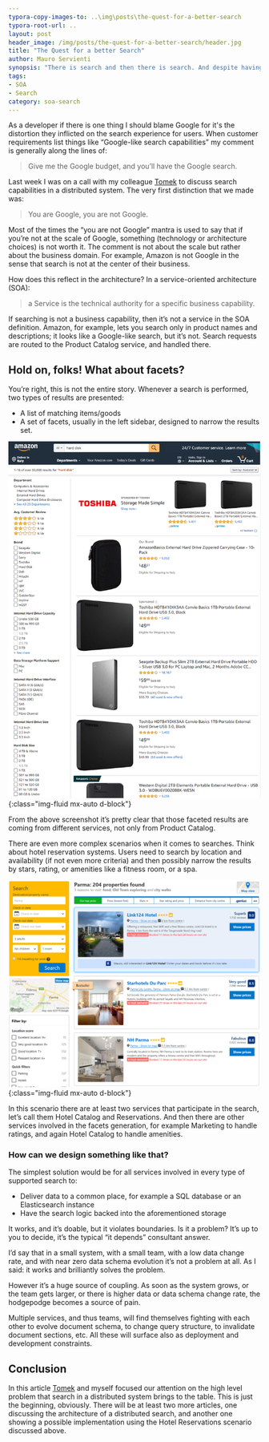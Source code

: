 ```yaml
---
typora-copy-images-to: ..\img\posts\the-quest-for-a-better-search
typora-root-url: ..
layout: post
header_image: /img/posts/the-quest-for-a-better-search/header.jpg
title: "The Quest for a better Search"
author: Mauro Servienti
synopsis: "There is search and then there is search. And despite having the same name their meaning, and thus their technical implications, is shaped by the business we are in. Let's have a look at what search in a distributed system is and what problems brings to the table."
tags:
- SOA
- Search
category: soa-search
---
```


As a developer if there is one thing I should blame Google for it's the distortion they inflicted on the search experience for users. When customer requirements list things like “Google-like search capabilities” my comment is generally along the lines of:

> Give me the Google budget, and you’ll have the Google search.

Last week I was on a call with my colleague [Tomek](https://twitter.com/Masternak) to discuss search capabilities in a distributed system. The very first distinction that we made was:

> You are Google, you are not Google.

Most of the times the “you are not Google” mantra is used to say that if you’re not at the scale of Google, something (technology or architecture choices) is not worth it. The comment is not about the scale but rather about the business domain. For example, Amazon is not Google in the sense that search is not at the center of their business.

How does this reflect in the architecture? In a service-oriented architecture (SOA):

> a Service is the technical authority for a specific business capability.

If searching is not a business capability, then it’s not a service in the SOA definition. Amazon, for example, lets you search only in product names and descriptions; it looks like a Google-like search, but it’s not. Search requests are routed to the Product Catalog service, and handled there.

## Hold on, folks! What about facets?

You’re right, this is not the entire story. Whenever a search is performed, two types of results are presented:

- A list of matching items/goods
- A set of facets, usually in the left sidebar, designed to narrow the results set.

![1557912046187](/img/posts/the-quest-for-a-better-search/1557912046187.png){:class="img-fluid mx-auto d-block"}

From the above screenshot it’s pretty clear that those faceted results are coming from different services, not only from Product Catalog.

There are even more complex scenarios when it comes to searches. Think about hotel reservation systems. Users need to search by location and availability (if not even more criteria) and then possibly narrow the results by stars, rating, or amenities like a fitness room, or a spa.

![1557912425551](/img/posts/the-quest-for-a-better-search/1557912425551.png){:class="img-fluid mx-auto d-block"}

In this scenario there are at least two services that participate in the search, let’s call them Hotel Catalog and Reservations. And then there are other services involved in the facets generation, for example Marketing to handle ratings, and again Hotel Catalog to handle amenities.

### How can we design something like that?

The simplest solution would be for all services involved in every type of supported search to:

- Deliver data to a common place, for example a SQL database or an Elasticsearch instance
- Have the search logic backed into the aforementioned storage

It works, and it’s doable, but it violates boundaries. Is it a problem? It’s up to you to decide, it’s the typical “it depends” consultant answer.

I’d say that in a small system, with a small team, with a low data change rate, and with near zero data schema evolution it’s not a problem at all. As I said: it works and brilliantly solves the problem.

However it’s a huge source of coupling. As soon as the system grows, or the team gets larger, or there is higher data or data schema change rate, the hodgepodge becomes a source of pain.

Multiple services, and thus teams, will find themselves fighting with each other to evolve document schema, to change query structure, to invalidate document sections, etc. All these will surface also as deployment and development constraints.

## Conclusion

In this article [Tomek](https://twitter.com/Masternak) and myself focused our attention on the high level problem that search in a distributed system brings to the table. This is just the beginning, obviously. There will be at least two more articles, one discussing the architecture of a distributed search, and another one showing a possible implementation using the Hotel Reservations scenario discussed above.
